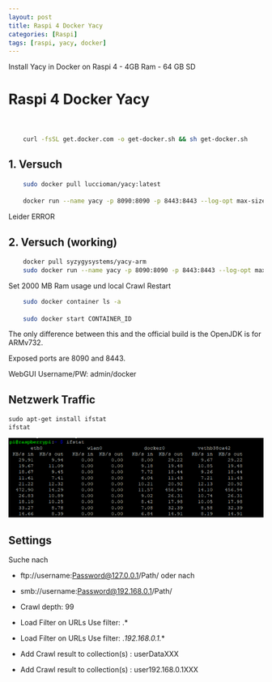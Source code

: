```yaml
---
layout: post
title: Raspi 4 Docker Yacy 
categories: [Raspi]
tags: [raspi, yacy, docker]
--- 
```


Install Yacy in Docker on Raspi 4 - 4GB Ram - 64 GB SD

# Raspi 4 Docker Yacy 

```bash 
    

    curl -fsSL get.docker.com -o get-docker.sh && sh get-docker.sh
```
## 1. Versuch 

```bash 
    sudo docker pull luccioman/yacy:latest

    docker run --name yacy -p 8090:8090 -p 8443:8443 --log-opt max-size=200m --log-opt max-file=2 luccioman/yacy
```

Leider ERROR 

## 2. Versuch (working)

```bash
    docker pull syzygysystems/yacy-arm
    sudo docker run --name yacy -p 8090:8090 -p 8443:8443 --log-opt max-size=200m --log-opt max-file=2 syzygysystems/yacy-arm

```
Set 2000 MB Ram usage und local Crawl 
Restart 

```bash
    sudo docker container ls -a

    sudo docker start CONTAINER_ID
```


The only difference between this and the official build is the OpenJDK is for ARMv732.

Exposed ports are 8090 and 8443.

WebGUI Username/PW: admin/docker

## Netzwerk Traffic 

    sudo apt-get install ifstat 
    ifstat 

![Ifstat Raspi Docker Yacy](/pic/ifstat-raspi-docker-yacy.png)

## Settings 

Suche nach 
* ftp://username:Password@127.0.0.1/Path/  oder nach 
* smb://username:Password@192.168.0.1/Path/

* Crawl depth: 99 
* Load Filter on URLs Use filter: .*
* Load Filter on URLs Use filter: .*192.168.0.1.**
* Add Crawl result to collection(s) : userDataXXX
* Add Crawl result to collection(s) : user192.168.0.1XXX


